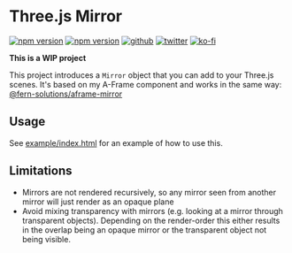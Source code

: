 # Three.js Mirror
[![npm version](https://img.shields.io/npm/v/@fern-solutions/three-mirror.svg?style=flat-square)](https://www.npmjs.com/package/@fern-solutions/three-mirror)
[![npm version](https://img.shields.io/npm/l/@fern-solutions/three-mirror.svg?style=flat-square)](https://www.npmjs.com/package/@fern-solutions/three-mirror)
[![github](https://flat.badgen.net/badge/icon/github?icon=github&label)](https://github.com/mrxz/three-mirror/)
[![twitter](https://flat.badgen.net/twitter/follow/noerihuisman)](https://twitter.com/noerihuisman)
[![ko-fi](https://img.shields.io/badge/ko--fi-buy%20me%20a%20coffee-ff5f5f?style=flat-square)](https://ko-fi.com/fernsolutions)

**This is a WIP project**

This project introduces a `Mirror` object that you can add to your Three.js scenes. It's based on my A-Frame component and works in the same way: [@fern-solutions/aframe-mirror](https://github.com/mrxz/fern-aframe-components/tree/main/mirror)

## Usage
See [example/index.html](example/index.html) for an example of how to use this.

## Limitations
* Mirrors are not rendered recursively, so any mirror seen from another mirror will just render as an opaque plane
* Avoid mixing transparency with mirrors (e.g. looking at a mirror through transparent objects). Depending on the render-order this either results in the overlap being an opaque mirror or the transparent object not being visible.

